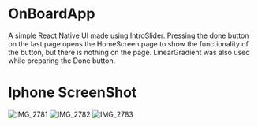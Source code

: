 # OnBoardApp
A simple React Native UI made using IntroSlider. Pressing the done button on the last page opens the HomeScreen page to show the functionality of the button, but there is nothing on the page. LinearGradient was also used while preparing the Done button.
# Iphone ScreenShot
![IMG_2781](https://user-images.githubusercontent.com/108815807/229121137-913244d1-6734-426d-b38c-287b73dde981.png)
![IMG_2782](https://user-images.githubusercontent.com/108815807/229121154-42043771-56ea-44e8-a7ed-b8c5168b6c7a.png)
![IMG_2783](https://user-images.githubusercontent.com/108815807/229121171-332345a4-2888-4bec-bab9-ea4929745563.png)

